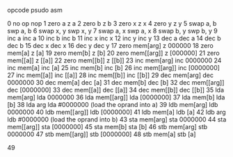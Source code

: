 opcode  psudo           asm

0       no op           nop
1       zero a          z a
2       zero b          z b
3       zero x          z x
4       zero y          z y
5       swap a, b       swp a, b
6       swap x, y       swp x, y
7       swap a, x       swp a, x
8       swap b, y       swp b, y
9       inc a           inc a
10      inc b           inc b
11      inc x           inc x
12      inc y           inc y
13      dec a           dec a
14      dec b           dec b
15      dec x           dec x
16      dec y           dec y
17      zero mem[arg]   z 000000
18      zero mem[a]     z [a]
19      zero mem[b]     z [b]
20      zero mem[[arg]] z [000000]
21      zero mem[[a]]   z [[a]]
22      zero mem[[b]]   z [[b]]
23      inc mem[arg]    inc 0000000
24      inc mem[a]      inc [a]
25      inc mem[b]      inc [b]
26      inc mem[[arg]]  inc [0000000]
27      inc mem[[a]]    inc [[a]]
28      inc mem[[b]]    inc [[b]]
29      dec mem[arg]    dec 0000000
30      dec mem[a]      dec [a]
31      dec mem[b]      dec [b]
32      dec mem[[arg]]  dec [0000000]
33      dec mem[[a]]    dec [[a]]
34      dec mem[[b]]    dec [[b]]
35      lda mem[arg]    lda 0000000
36      lda mem[[arg]]  lda [0000000]
37      lda mem[b]      lda [b]
38      lda arg         lda #0000000  (load the oprand into a)
39      ldb mem[arg]    ldb 0000000
40      ldb mem[[arg]]  ldb [0000000]
41      ldb mem[a]      ldb [a]
42      ldb arg         ldb #0000000  (load the oprand into b)
43      sta mem[arg]    sta 0000000
44      sta mem[[arg]]  sta [0000000]
45      sta mem[b]      sta [b]
46      stb mem[arg]    stb 0000000
47      stb mem[[arg]]  stb [0000000]
48      stb mem[a]      stb [a]

49      

